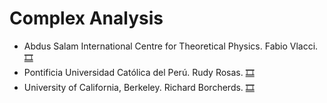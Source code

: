 # Complex Analysis
- Abdus Salam International Centre for Theoretical Physics. Fabio Vlacci.
[:film_strip:](https://www.youtube.com/playlist?list=PLLq_gUfXAnkk_krlZvRFQnpZUIw2E_kiX)
- Pontificia Universidad Católica del Perú. Rudy Rosas.
[:film_strip:](https://onedrive.live.com/?authkey=%21ACw8I324KrFDKHg&id=3D7D888E8BE1BF5D%213318&cid=3D7D888E8BE1BF5D)
- University of California, Berkeley. Richard Borcherds.
[:film_strip:](https://www.youtube.com/playlist?list=PL8yHsr3EFj537_iYA5QrvwhvMlpkJ1yGN)